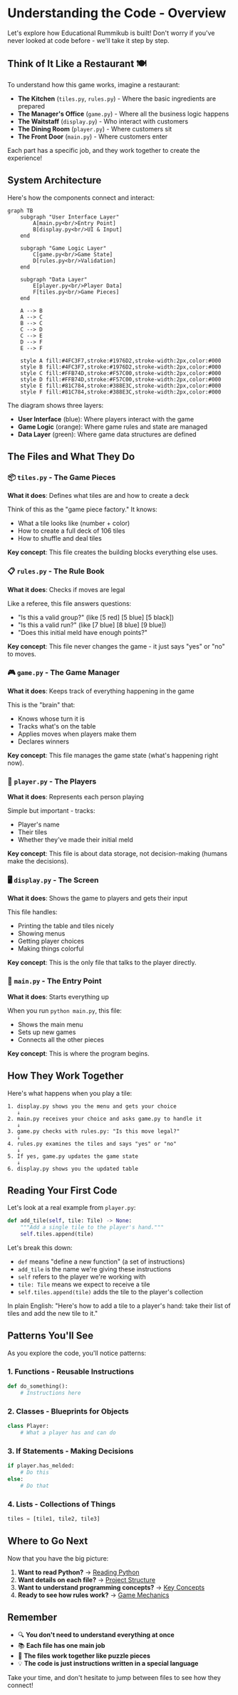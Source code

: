 # Understanding the Code - Overview

Let's explore how Educational Rummikub is built! Don't worry if you've never looked at code before - we'll take it step by step.

## Think of It Like a Restaurant 🍽️

To understand how this game works, imagine a restaurant:

- **The Kitchen** (`tiles.py`, `rules.py`) - Where the basic ingredients are prepared
- **The Manager's Office** (`game.py`) - Where all the business logic happens
- **The Waitstaff** (`display.py`) - Who interact with customers
- **The Dining Room** (`player.py`) - Where customers sit
- **The Front Door** (`main.py`) - Where customers enter

Each part has a specific job, and they work together to create the experience!

## System Architecture

Here's how the components connect and interact:

```mermaid
graph TB
    subgraph "User Interface Layer"
        A[main.py<br/>Entry Point] 
        B[display.py<br/>UI & Input]
    end
    
    subgraph "Game Logic Layer"
        C[game.py<br/>Game State]
        D[rules.py<br/>Validation]
    end
    
    subgraph "Data Layer"
        E[player.py<br/>Player Data]
        F[tiles.py<br/>Game Pieces]
    end
    
    A --> B
    A --> C
    B --> C
    C --> D
    C --> E
    D --> F
    E --> F
    
    style A fill:#4FC3F7,stroke:#1976D2,stroke-width:2px,color:#000
    style B fill:#4FC3F7,stroke:#1976D2,stroke-width:2px,color:#000
    style C fill:#FFB74D,stroke:#F57C00,stroke-width:2px,color:#000
    style D fill:#FFB74D,stroke:#F57C00,stroke-width:2px,color:#000
    style E fill:#81C784,stroke:#388E3C,stroke-width:2px,color:#000
    style F fill:#81C784,stroke:#388E3C,stroke-width:2px,color:#000
```

The diagram shows three layers:
- **User Interface** (blue): Where players interact with the game
- **Game Logic** (orange): Where game rules and state are managed
- **Data Layer** (green): Where game data structures are defined

## The Files and What They Do

### 📦 `tiles.py` - The Game Pieces
**What it does**: Defines what tiles are and how to create a deck

Think of this as the "game piece factory." It knows:
- What a tile looks like (number + color)
- How to create a full deck of 106 tiles
- How to shuffle and deal tiles

**Key concept**: This file creates the building blocks everything else uses.

### 📋 `rules.py` - The Rule Book
**What it does**: Checks if moves are legal

Like a referee, this file answers questions:
- "Is this a valid group?" (like [5 red] [5 blue] [5 black])
- "Is this a valid run?" (like [7 blue] [8 blue] [9 blue])
- "Does this initial meld have enough points?"

**Key concept**: This file never changes the game - it just says "yes" or "no" to moves.

### 🎮 `game.py` - The Game Manager
**What it does**: Keeps track of everything happening in the game

This is the "brain" that:
- Knows whose turn it is
- Tracks what's on the table
- Applies moves when players make them
- Declares winners

**Key concept**: This file manages the game state (what's happening right now).

### 👤 `player.py` - The Players
**What it does**: Represents each person playing

Simple but important - tracks:
- Player's name
- Their tiles
- Whether they've made their initial meld

**Key concept**: This file is about data storage, not decision-making (humans make the decisions).

### 🖥️ `display.py` - The Screen
**What it does**: Shows the game to players and gets their input

This file handles:
- Printing the table and tiles nicely
- Showing menus
- Getting player choices
- Making things colorful

**Key concept**: This is the only file that talks to the player directly.

### 🚪 `main.py` - The Entry Point
**What it does**: Starts everything up

When you run `python main.py`, this file:
- Shows the main menu
- Sets up new games
- Connects all the other pieces

**Key concept**: This is where the program begins.

## How They Work Together

Here's what happens when you play a tile:

```
1. display.py shows you the menu and gets your choice
   ↓
2. main.py receives your choice and asks game.py to handle it
   ↓
3. game.py checks with rules.py: "Is this move legal?"
   ↓
4. rules.py examines the tiles and says "yes" or "no"
   ↓
5. If yes, game.py updates the game state
   ↓
6. display.py shows you the updated table
```

## Reading Your First Code

Let's look at a real example from `player.py`:

```python
def add_tile(self, tile: Tile) -> None:
    """Add a single tile to the player's hand."""
    self.tiles.append(tile)
```

Let's break this down:
- `def` means "define a new function" (a set of instructions)
- `add_tile` is the name we're giving these instructions
- `self` refers to the player we're working with
- `tile: Tile` means we expect to receive a tile
- `self.tiles.append(tile)` adds the tile to the player's collection

In plain English: "Here's how to add a tile to a player's hand: take their list of tiles and add the new tile to it."

## Patterns You'll See

As you explore the code, you'll notice patterns:

### 1. **Functions** - Reusable Instructions
```python
def do_something():
    # Instructions here
```

### 2. **Classes** - Blueprints for Objects
```python
class Player:
    # What a player has and can do
```

### 3. **If Statements** - Making Decisions
```python
if player.has_melded:
    # Do this
else:
    # Do that
```

### 4. **Lists** - Collections of Things
```python
tiles = [tile1, tile2, tile3]
```

## Where to Go Next

Now that you have the big picture:

1. **Want to read Python?** → [Reading Python](reading-python.md)
2. **Want details on each file?** → [Project Structure](project-structure.md)
3. **Want to understand programming concepts?** → [Key Concepts](key-concepts.md)
4. **Ready to see how rules work?** → [Game Mechanics](../game-mechanics/rules.md)

## Remember

- 🔍 **You don't need to understand everything at once**
- 📚 **Each file has one main job**
- 🧩 **The files work together like puzzle pieces**
- 💡 **The code is just instructions written in a special language**

Take your time, and don't hesitate to jump between files to see how they connect!